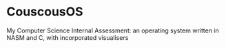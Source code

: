 # CouscousOS
My Computer Science Internal Assessment: an operating system written in NASM and C, with incorporated visualisers
